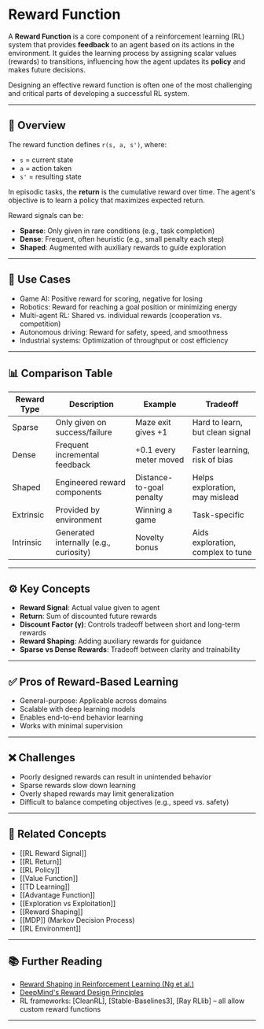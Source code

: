 # Reward Function

A **Reward Function** is a core component of a reinforcement learning (RL) system that provides **feedback** to an agent based on its actions in the environment. It guides the learning process by assigning scalar values (rewards) to transitions, influencing how the agent updates its **policy** and makes future decisions.

Designing an effective reward function is often one of the most challenging and critical parts of developing a successful RL system.

---

## 🧠 Overview

The reward function defines `r(s, a, s')`, where:
- `s` = current state
- `a` = action taken
- `s'` = resulting state

In episodic tasks, the **return** is the cumulative reward over time. The agent's objective is to learn a policy that maximizes expected return.

Reward signals can be:
- **Sparse**: Only given in rare conditions (e.g., task completion)
- **Dense**: Frequent, often heuristic (e.g., small penalty each step)
- **Shaped**: Augmented with auxiliary rewards to guide exploration

---

## 🧪 Use Cases

- Game AI: Positive reward for scoring, negative for losing  
- Robotics: Reward for reaching a goal position or minimizing energy  
- Multi-agent RL: Shared vs. individual rewards (cooperation vs. competition)  
- Autonomous driving: Reward for safety, speed, and smoothness  
- Industrial systems: Optimization of throughput or cost efficiency

---

## 📊 Comparison Table

| Reward Type     | Description                        | Example                     | Tradeoff                           |
|------------------|------------------------------------|------------------------------|-------------------------------------|
| Sparse           | Only given on success/failure      | Maze exit gives +1          | Hard to learn, but clean signal     |
| Dense            | Frequent incremental feedback      | +0.1 every meter moved      | Faster learning, risk of bias       |
| Shaped           | Engineered reward components       | Distance-to-goal penalty    | Helps exploration, may mislead      |
| Extrinsic        | Provided by environment            | Winning a game              | Task-specific                       |
| Intrinsic        | Generated internally (e.g., curiosity) | Novelty bonus              | Aids exploration, complex to tune   |

---

## ⚙️ Key Concepts

- **Reward Signal**: Actual value given to agent  
- **Return**: Sum of discounted future rewards  
- **Discount Factor (γ)**: Controls tradeoff between short and long-term rewards  
- **Reward Shaping**: Adding auxiliary rewards for guidance  
- **Sparse vs Dense Rewards**: Tradeoff between clarity and trainability

---

## ✅ Pros of Reward-Based Learning

- General-purpose: Applicable across domains  
- Scalable with deep learning models  
- Enables end-to-end behavior learning  
- Works with minimal supervision

---

## ❌ Challenges

- Poorly designed rewards can result in unintended behavior  
- Sparse rewards slow down learning  
- Overly shaped rewards may limit generalization  
- Difficult to balance competing objectives (e.g., speed vs. safety)

---

## 🔗 Related Concepts

- [[RL Reward Signal]]  
- [[RL Return]]  
- [[RL Policy]]  
- [[Value Function]]  
- [[TD Learning]]  
- [[Advantage Function]]  
- [[Exploration vs Exploitation]]  
- [[Reward Shaping]]  
- [[MDP]] (Markov Decision Process)  
- [[RL Environment]]

---

## 📚 Further Reading

- [Reward Shaping in Reinforcement Learning (Ng et al.)](https://papers.nips.cc/paper_files/paper/1999/file/2e2675f5b46c98a364e3f1c4c4e7535f-Paper.pdf)  
- [DeepMind's Reward Design Principles](https://deepmind.com/blog/article/specification-gaming-the-flip-side-of-ai-ingenuity)  
- RL frameworks: [CleanRL], [Stable-Baselines3], [Ray RLlib] – all allow custom reward functions

---
